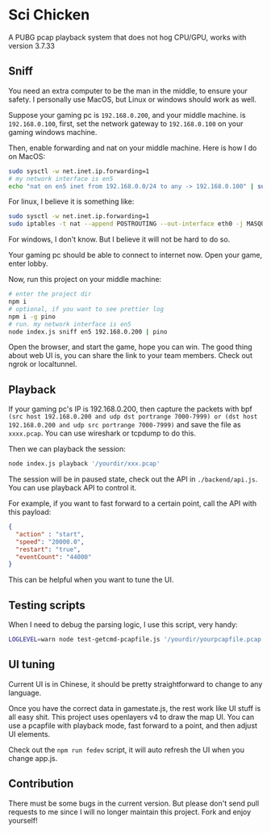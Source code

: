 # Sci Chicken

A PUBG pcap playback system that does not hog CPU/GPU, works with version 3.7.33

## Sniff

You need an extra computer to be the man in the middle, to ensure your safety. I personally use MacOS, but Linux or windows should work as well.

Suppose your gaming pc is `192.168.0.200`, and your middle machine. is `192.168.0.100`, first, set the network gateway to `192.168.0.100` on your gaming windows machine.

Then, enable forwarding and nat on your middle machine. Here is how I do on MacOS:

```bash
sudo sysctl -w net.inet.ip.forwarding=1
# my network interface is en5
echo "nat on en5 inet from 192.168.0.0/24 to any -> 192.168.0.100" | sudo pfctl -v -ef -
```

For linux, I believe it is something like:

```bash
sudo sysctl -w net.inet.ip.forwarding=1
sudo iptables -t nat --append POSTROUTING --out-interface eth0 -j MASQUERADE
```

For windows, I don't know. But I believe it will not be hard to do so.

Your gaming pc should be able to connect to internet now. Open your game, enter lobby.

Now, run this project on your middle machine:

```bash
# enter the project dir
npm i
# optional, if you want to see prettier log
npm i -g pino
# run. my network interface is en5
node index.js sniff en5 192.168.0.200 | pino
```

Open the browser, and start the game, hope you can win. The good thing about web UI is, you can share the link to your team members. Check out ngrok or localtunnel.

## Playback

If your gaming pc's IP is 192.168.0.200, then capture the packets with bpf `(src host 192.168.0.200 and udp dst portrange 7000-7999) or (dst host 192.168.0.200 and udp src portrange 7000-7999)` and save the file as `xxxx.pcap`. You can use wireshark or tcpdump to do this.

Then we can playback the session:

```bash
node index.js playback '/yourdir/xxx.pcap'
```

The session will be in paused state, check out the API in `./backend/api.js`. You can use playback API to control it.

For example, if you want to fast forward to a certain point, call the API with this payload:

```json
{
  "action" : "start",
  "speed": "20000.0",
  "restart": "true",
  "eventCount": "44000"
}
```

This can be helpful when you want to tune the UI.

## Testing scripts

When I need to debug the parsing logic, I use this script, very handy:

```bash
LOGLEVEL=warn node test-getcmd-pcapfile.js '/yourdir/yourpcapfile.pcap'
```

## UI tuning

Current UI is in Chinese, it should be pretty straightforward to change to any language.

Once you have the correct data in gamestate.js, the rest work like UI stuff is all easy shit. This project uses openlayers v4 to draw the map UI. You can use a pcapfile with playback mode, fast forward to a point, and then adjust UI elements.

Check out the `npm run fedev` script, it will auto refresh the UI when you change app.js.

## Contribution

There must be some bugs in the current version. But please don't send pull requests to me since I will no longer maintain this project. Fork and enjoy yourself!
